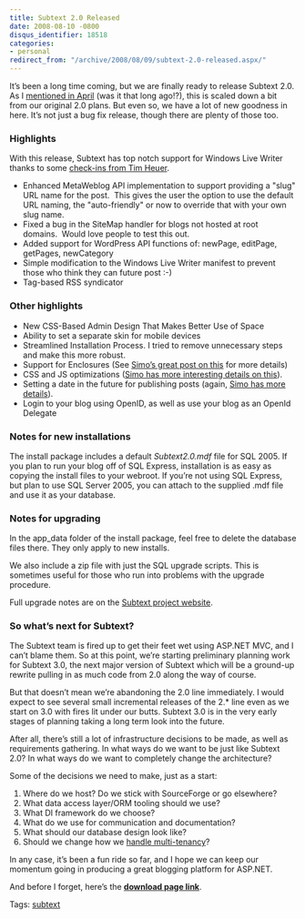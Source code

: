 ```yaml
---
title: Subtext 2.0 Released
date: 2008-08-10 -0800
disqus_identifier: 18518
categories:
- personal
redirect_from: "/archive/2008/08/09/subtext-2.0-released.aspx/"
---
```


It’s been a long time coming, but we are finally ready to release
Subtext 2.0. As I [mentioned in
April](https://haacked.com/archive/2008/04/08/subtext-awakens-from-its-slumber.aspx "Subtext Awakens From Its Slumber")
(was it that long ago!?), this is scaled down a bit from our original
2.0 plans. But even so, we have a lot of new goodness in here. It’s not
just a bug fix release, though there are plenty of those too.

### Highlights

With this release, Subtext has top notch support for Windows Live Writer
thanks to some [check-ins from Tim
Heuer](http://www.timheuer.com/blog/archive/2008/06/25/first-contribution-made-to-open-source-subtext.aspx "My First OSS contribution").

-   Enhanced MetaWeblog API implementation to support providing a "slug"
    URL name for the post.  This gives the user the option to use the
    default URL naming, the "auto-friendly" or now to override that with
    your own slug name.
-   Fixed a bug in the SiteMap handler for blogs not hosted at root
    domains.  Would love people to test this out.
-   Added support for WordPress API functions of: newPage, editPage,
    getPages, newCategory
-   Simple modification to the Windows Live Writer manifest to prevent
    those who think they can future post :-)
-   Tag-based RSS syndicator

### Other highlights

-   New CSS-Based Admin Design That Makes Better Use of Space
-   Ability to set a separate skin for mobile devices
-   Streamlined Installation Process. I tried to remove unnecessary
    steps and make this more robust.
-   Support for Enclosures (See [Simo’s great post on
    this](http://codeclimber.net.nz/archive/2008/08/08/new-feature-in-subtext-2.0-enclosures.aspx "Subtext 2.0 enclosures")
    for more details)
-   CSS and JS optimizations ([Simo has more interesting details on
    this](http://codeclimber.net.nz/archive/2008/08/09/new-feature-in-subtext-2.0-css-and-js-optimization.aspx "CSS and JS optimizations")).
-   Setting a date in the future for publishing posts (again, [Simo has
    more
    details](http://codeclimber.net.nz/archive/2008/08/10/new-feature-in-subtext-2.0-publish-in-the-future.aspx "Publishing in the future")).
-   Login to your blog using OpenID, as well as use your blog as an
    OpenId Delegate

### Notes for new installations

The install package includes a default *Subtext2.0.mdf* file for SQL
2005. If you plan to run your blog off of SQL Express, installation is
as easy as copying the install files to your webroot. If you’re not
using SQL Express, but plan to use SQL Server 2005, you can attach to
the supplied .mdf file and use it as your database.

### Notes for upgrading

In the app\_data folder of the install package, feel free to delete the
database files there. They only apply to new installs.

We also include a zip file with just the SQL upgrade scripts. This is
sometimes useful for those who run into problems with the upgrade
procedure.

Full upgrade notes are on the [Subtext project
website](http://www.subtextproject.com/Home/About/Docs/Upgrading/tabid/147/Default.aspx "Upgrading Subtext").

### So what’s next for Subtext?

The Subtext team is fired up to get their feet wet using ASP.NET MVC,
and I can’t blame them. So at this point, we’re starting preliminary
planning work for Subtext 3.0, the next major version of Subtext which
will be a ground-up rewrite pulling in as much code from 2.0 along the
way of course.

But that doesn’t mean we’re abandoning the 2.0 line immediately. I would
expect to see several small incremental releases of the 2.\* line even
as we start on 3.0 with fires lit under our butts. Subtext 3.0 is in the
very early stages of planning taking a long term look into the future.

After all, there’s still a lot of infrastructure decisions to be made,
as well as requirements gathering. In what ways do we want to be just
like Subtext 2.0? In what ways do we want to completely change the
architecture?

Some of the decisions we need to make, just as a start:

1.  Where do we host? Do we stick with SourceForge or go elsewhere?
2.  What data access layer/ORM tooling should we use?
3.  What DI framework do we choose?
4.  What do we use for communication and documentation?
5.  What should our database design look like?
6.  Should we change how we [handle
    multi-tenancy](http://www.ayende.com/Blog/archive/2008/08/06/Multi-Tenancy.aspx "Multi-tenancy")?

In any case, it’s been a fun ride so far, and I hope we can keep our
momentum going in producing a great blogging platform for ASP.NET.

And before I forget, here’s the **[download page
link](https://sourceforge.net/project/showfiles.php?group_id=137896 "Download Subtext 2.0")**.

Tags: [subtext](http://technorati.com/tags/subtext/ "subtext tag")

